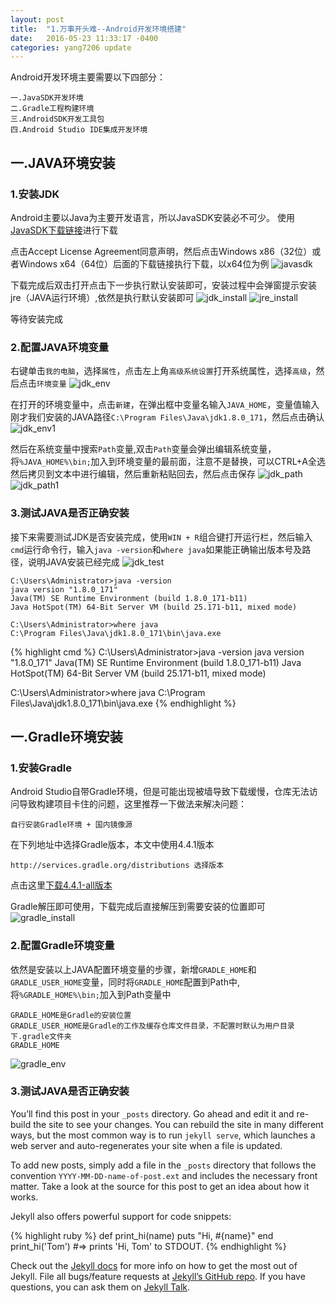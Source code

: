 ```yaml
---
layout: post
title:  "1.万事开头难--Android开发环境搭建"
date:   2016-05-23 11:33:17 -0400
categories: yang7206 update
---
```

    
Android开发环境主要需要以下四部分：

    一.JavaSDK开发环境
    二.Gradle工程构建环境
    三.AndroidSDK开发工具包
    四.Android Studio IDE集成开发环境

## 一.JAVA环境安装

### 1.安装JDK
Android主要以Java为主要开发语言，所以JavaSDK安装必不可少。
使用[JavaSDK下载链接](http://www.oracle.com/technetwork/java/javase/downloads/jdk8-downloads-2133151.html)进行下载
    
点击Accept License Agreement同意声明，然后点击Windows x86（32位）或者Windows x64（64位）后面的下载链接执行下载，以x64位为例
![javasdk](/img/java_download.png "JavaSDK下载")
    
下载完成后双击打开点击下一步执行默认安装即可，安装过程中会弹窗提示安装jre（JAVA运行环境）,依然是执行默认安装即可
![jdk_install](/img/jdk_install.png "JDK安装")
![jre_install](/img/jre_install.png "JRE安装")

等待安装完成
### 2.配置JAVA环境变量

右键单击`我的电脑`，选择`属性`，点击左上角`高级系统设置`打开系统属性，选择`高级`，然后点击`环境变量`
![jdk_env](/img/jdk_env.png "JDK环境变量")

在打开的环境变量中，点击`新建`，在弹出框中变量名输入`JAVA_HOME`，变量值输入刚才我们安装的JAVA路径`C:\Program Files\Java\jdk1.8.0_171`，然后点击确认
![jdk_env1](/img/jdk_env1.png "JDK新建环境变量")

然后在系统变量中搜索`Path`变量,双击`Path`变量会弹出编辑系统变量，将`%JAVA_HOME%\bin;`加入到环境变量的最前面，注意不是替换，可以CTRL+A全选然后拷贝到文本中进行编辑，然后重新粘贴回去，然后点击保存
![jdk_path](/img/jdk_path.png "JDK环境变量配置")
![jdk_path1](/img/jdk_path1.png "JDK环境变量配置1")

### 3.测试JAVA是否正确安装

接下来需要测试JDK是否安装完成，使用`WIN + R`组合键打开运行栏，然后输入`cmd`运行命令行，输入`java -version`和`where java`如果能正确输出版本号及路径，说明JAVA安装已经完成
![jdk_test](/img/jdk_test.png.png "JDK环境测试")

    C:\Users\Administrator>java -version
    java version "1.8.0_171"
    Java(TM) SE Runtime Environment (build 1.8.0_171-b11)
    Java HotSpot(TM) 64-Bit Server VM (build 25.171-b11, mixed mode)
    
    C:\Users\Administrator>where java
    C:\Program Files\Java\jdk1.8.0_171\bin\java.exe

{% highlight cmd %}
C:\Users\Administrator>java -version
java version "1.8.0_171"
Java(TM) SE Runtime Environment (build 1.8.0_171-b11)
Java HotSpot(TM) 64-Bit Server VM (build 25.171-b11, mixed mode)
    
C:\Users\Administrator>where java
C:\Program Files\Java\jdk1.8.0_171\bin\java.exe
{% endhighlight %}


## 一.Gradle环境安装

### 1.安装Gradle
Android Studio自带Gradle环境，但是可能出现被墙导致下载缓慢，仓库无法访问导致构建项目卡住的问题，这里推荐一下做法来解决问题：
    
    自行安装Gradle环境 + 国内镜像源

在下列地址中选择Gradle版本，本文中使用4.4.1版本
    
    http://services.gradle.org/distributions 选择版本

点击这里[下载4.4.1-all版本](http://services.gradle.org/distributions/gradle-4.4.1-all.zip)

Gradle解压即可使用，下载完成后直接解压到需要安装的位置即可
![gradle_install](/img/gradle_install.png.png "Gradle安装")

### 2.配置Gradle环境变量
依然是安装以上JAVA配置环境变量的步骤，新增`GRADLE_HOME`和`GRADLE_USER_HOME`变量，同时将`GRADLE_HOME`配置到Path中,将`%GRADLE_HOME%\bin;`加入到Path变量中
    
    GRADLE_HOME是Gradle的安装位置
    GRADLE_USER_HOME是Gradle的工作及缓存仓库文件目录，不配置时默认为用户目录下.gradle文件夹
    GRADLE_HOME
![gradle_env](/img/gradle_env.png.png "Gradle环境配置")

### 3.测试JAVA是否正确安装
You’ll find this post in your `_posts` directory. Go ahead and edit it and re-build the site to see your changes. You can rebuild the site in many different ways, but the most common way is to run `jekyll serve`, which launches a web server and auto-regenerates your site when a file is updated.

To add new posts, simply add a file in the `_posts` directory that follows the convention `YYYY-MM-DD-name-of-post.ext` and includes the necessary front matter. Take a look at the source for this post to get an idea about how it works.

Jekyll also offers powerful support for code snippets:

{% highlight ruby %}
def print_hi(name)
  puts "Hi, #{name}"
end
print_hi('Tom')
#=> prints 'Hi, Tom' to STDOUT.
{% endhighlight %}

Check out the [Jekyll docs][jekyll-docs] for more info on how to get the most out of Jekyll. File all bugs/feature requests at [Jekyll’s GitHub repo][jekyll-gh]. If you have questions, you can ask them on [Jekyll Talk][jekyll-talk].

[jekyll-docs]: http://jekyllrb.com/docs/home
[jekyll-gh]:   https://github.com/jekyll/jekyll
[jekyll-talk]: https://talk.jekyllrb.com/
